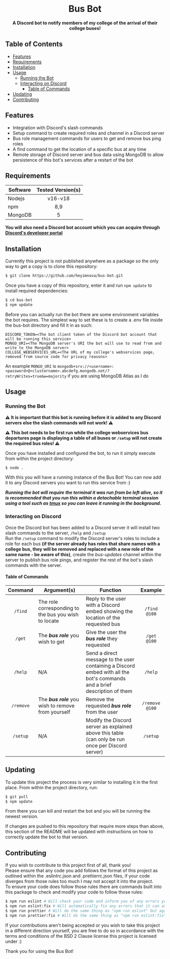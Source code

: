 <h1 align="center">Bus Bot</h1>

<p align="center"><b>A Discord bot to notify members of my college of the arrival of their college buses!</b></p>

## Table of Contents

- [Features](#features)
- [Requirements](#requirements)
- [Installation](#installation)
- [Usage](#usage)
	- [Running the Bot](#running-the-bot)
	- [Interacting on Discord](#interacting-on-discord)
		- [Table of Commands](#table-of-commands)
- [Updating](#updating)
- [Contributing](#contributing)

## Features

- Integration with Discord's slash commands
- Setup command to create required roles and channel in a Discord server
- Bus role management commands for users to get and remove bus ping roles
- A find command to get the location of a specific bus at any time
- Remote storage of Discord server and bus data using MongoDB to allow persistence of this bot's services after a restart of the bot

## Requirements

| Software | Tested Version(s) |
| -------- | :---------------: |
| Nodejs   | v16-v18           |
| npm      | 8,9               |
| MongoDB  | 5                 |

**You will also need a Discord bot account which you can acquire through [Discord's developer portal](https://discord.com/developers/applications)**

## Installation

Currently this project is not published anywhere as a package so the only way to get a copy is to clone this repository:

```bash
$ git clone https://github.com/heyimnova/bus-bot.git
```

Once you have a copy of this repository, enter it and run `npm update` to install required dependencies:

```bash
$ cd bus-bot
$ npm update
```

Before you can actually run the bot there are some environment variables the bot requires. The simplest way to set these is to create a .env file inside the bus-bot directory and fill it in as such:

```
DISCORD_TOKEN=<The bot client token of the Discord bot account that will be running this service>
MONGO_URI=<The MongoDB server's URI the bot will use to read from and write to the MongoDB server>
COLLEGE_WEBSERVICES_URL=<The URL of my college's webservices page, removed from source code for privacy reasons>
```

An example `MONGO_URI` is `mongodb+srv://<username>:<password>@<clustername>.abcdefg.mongodb.net/?retryWrites=true&w=majority` if you are using MongoDB Atlas as I do

## Usage

### Running the Bot

**⚠️ It is important that this bot is running before it is added to any Discord servers else the slash commands will not work! ⚠️**  

**⚠️ This bot needs to be first run while the college webservices bus departures page is displaying a table of all buses or `/setup` will not create the required bus roles! ⚠️**  
  
Once you have installed and configured the bot, to run it simply execute from within the project directory:

```bash
$ node .
```

With this you will have a running instance of the Bus Bot! You can now add it to any Discord servers you want to run this service from :)  
  
***Running the bot will require the terminal it was run from be left alive, so it is recommended that you run this within a detachable terminal session using a tool such as [tmux](https://github.com/tmux/tmux#readme) so you can leave it running in the background.***

### Interacting on Discord

Once the Discord bot has been added to a Discord server it will install two slash commands to the server, `/help` and `/setup`  
Run the `/setup` command to modify the Discord server's roles to include a role for each bus **(if the server already has roles that share names with a college bus, they will be removed and replaced with a new role of the same name - be aware of this)**, create the *bus-updates* channel within the server to publish bus role pings, and register the rest of the bot's slash commands with the server.

#### Table of Commands

| Command | Argument(s) | Function | Example |
| :-----: | ----------- | -------- | :-----: |
| `/find` | The role corresponding to the bus you wish to locate | Reply to the user with a Discord embed showing the location of the requested bus | `/find @100` |
| `/get` | The ***bus role*** you wish to get | Give the user the ***bus role*** they requested | `/get @100` |
| `/help` | N/A | Send a direct message to the user containing a Discord embed with all the bot's commands and a brief description of them | `/help` |
| `/remove` | The ***bus role*** you wish to remove from yourself | Remove the requested ***bus role*** from the user | `/remove @100` |
| `/setup` | N/A | Modify the Discord server as explained above this table (can only be run once per Discord server) | `/setup` |

## Updating

To update this project the process is very similar to installing it in the first place. From within the project directory, run:

```bash
$ git pull
$ npm update
```

From there you can kill and restart the bot and you will be running the newest version.  
  
If changes are pushed to this repository that require more steps than above, this section of the README will be updated with instructions on how to correctly update the bot to that version.

## Contributing

If you wish to contribute to this project first of all, thank you!  
Please ensure that any code you add follows the format of this project as outlined within the .eslintrc.json and .prettierrc.json files, if your code diverges from those rules too much I may not accept it into the project.  
To ensure your code does follow those rules there are commands built into this package to check and modify your code to follow those rules:

```bash
$ npm run eslint # Will check your code and inform you of any errors you have made
$ npm run eslint:fix # Will automatically fix any errors that it can and inform you of any errors you have made that it cannot automatically fix
$ npm run prettier # Will do the same thing as "npm run eslint" but against prettier's rules instead
$ npm run prettier:fix # Will do the same thing as "npm run eslint:fix" but against prettier's rules instead
```

If your contributions aren't being accepted or you wish to take this project in a different direction yourself, you are free to do so in accordance with the terms and conditions of the BSD 2 Clause license this project is licensed under :)  
  
Thank you for using the Bus Bot!
